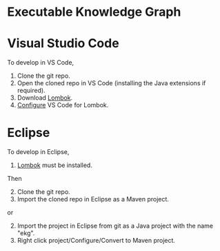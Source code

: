 # Executable Knowledge Graph

# Visual Studio Code
To develop in VS Code,
1. Clone the git repo.
2. Open the cloned repo in VS Code (installing the Java extensions if required).
3. Download [Lombok](https://projectlombok.org/download).
3. [Configure](https://github.com/redhat-developer/vscode-java/wiki/Lombok-support)
   VS Code for Lombok.

# Eclipse
To develop in Eclipse,
1. [Lombok](https://projectlombok.org/download.html) must be installed.

Then

2. Clone the git repo.
3. Import the cloned repo in Eclipse as a Maven project.

or

2. Import the project in Eclipse from git as a Java project with the name "ekg".
3. Right click project/Configure/Convert to Maven project.
